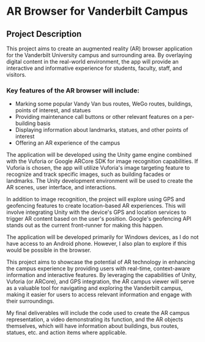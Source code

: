 # AR Browser for Vanderbilt Campus

## Project Description

This project aims to create an augmented reality (AR) browser application for the Vanderbilt University campus and surrounding area. By overlaying digital content in the real-world environment, the app will provide an interactive and informative experience for students, faculty, staff, and visitors.

### Key features of the AR browser will include:

- Marking some popular Vandy Van bus routes, WeGo routes, buildings, points of interest, and statues
- Providing maintenance call buttons or other relevant features on a per-building basis
- Displaying information about landmarks, statues, and other points of interest
- Offering an AR experience of the campus

The application will be developed using the Unity game engine combined with the Vuforia or Google ARCore SDK for image recognition capabilities. If Vuforia is chosen, the app will utilize Vuforia's image targeting feature to recognize and track specific images, such as building facades or landmarks. The Unity development environment will be used to create the AR scenes, user interface, and interactions.

In addition to image recognition, the project will explore using GPS and geofencing features to create location-based AR experiences. This will involve integrating Unity with the device's GPS and location services to trigger AR content based on the user's position. Google's geofencing API stands out as the current front-runner for making this happen.

The application will be developed primarily for Windows devices, as I do not have access to an Android phone. However, I also plan to explore if this would be possible in the browser.

This project aims to showcase the potential of AR technology in enhancing the campus experience by providing users with real-time, context-aware information and interactive features. By leveraging the capabilities of Unity, Vuforia (or ARCore), and GPS integration, the AR campus viewer will serve as a valuable tool for navigating and exploring the Vanderbilt campus, making it easier for users to access relevant information and engage with their surroundings.

My final deliverables will include the code used to create the AR campus representation, a video demonstrating its function, and the AR objects themselves, which will have information about buildings, bus routes, statues, etc. and action items where applicable.
